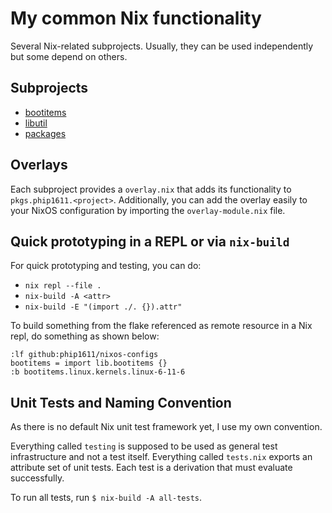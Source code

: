 # My common Nix functionality

Several Nix-related subprojects. Usually, they can be used independently but
some depend on others.

## Subprojects

- [bootitems](./bootitems/README.md)
- [libutil](./libutil/README.md)
- [packages](./packages/README.md)

## Overlays

Each subproject provides a `overlay.nix` that adds its functionality to
`pkgs.phip1611.<project>`. Additionally, you can add the overlay easily to your
NixOS configuration by importing the `overlay-module.nix` file.

## Quick prototyping in a REPL or via `nix-build`

For quick prototyping and testing, you can do:

- `nix repl --file .`
- `nix-build -A <attr>`
- `nix-build -E "(import ./. {}).attr"`

To build something from the flake referenced as remote resource in a Nix repl,
do something as shown below:

```
:lf github:phip1611/nixos-configs
bootitems = import lib.bootitems {}
:b bootitems.linux.kernels.linux-6-11-6
```

## Unit Tests and Naming Convention

As there is no default Nix unit test framework yet, I use my own convention.

Everything called `testing` is supposed to be used as general test
infrastructure and not a test itself. Everything called `tests.nix` exports an
attribute set of unit tests. Each test is a derivation that must evaluate
successfully.

To run all tests, run `$ nix-build -A all-tests`.
